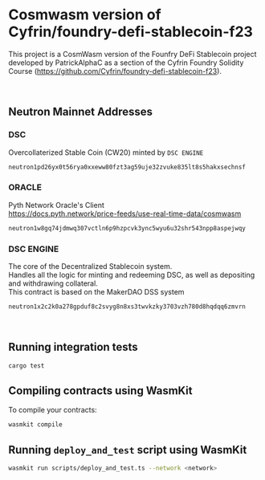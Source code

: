 # Cosmwasm version of Cyfrin/foundry-defi-stablecoin-f23

This project is a CosmWasm version of the Founfry DeFi Stablecoin project developed by PatrickAlphaC as a section of the Cyfrin Foundry Solidity Course (https://github.com/Cyfrin/foundry-defi-stablecoin-f23).

<br>

## Neutron Mainnet Addresses

### DSC

Overcollaterized Stable Coin (CW20) minted by `DSC ENGINE`

```bash
neutron1pd26yx0t56rya0xxeww80fzt3ag59uje32zvuke835lt8s5hakxsechnsf
```

### ORACLE

Pyth Network Oracle's Client
<br>
https://docs.pyth.network/price-feeds/use-real-time-data/cosmwasm

```bash
neutron1w8gq74jdmwq307vctln6p9hzpcvk3ync5wyu6u32shr543npp8aspejwqy
```

### DSC ENGINE

The core of the Decentralized Stablecoin system.
<br>
Handles all the logic for minting and redeeming DSC, as well as depositing and withdrawing collateral.
<br>
This contract is based on the MakerDAO DSS system

```bash
neutron1x2c2k0a278gpduf8c2svyg8n8xs3twvkzky3703vzh780d8hqdqq6zmvrn
```

<br>

## Running integration tests

```bash
cargo test
```

## Compiling contracts using WasmKit

To compile your contracts:

```bash
wasmkit compile
```

## Running `deploy_and_test` script using WasmKit

```bash
wasmkit run scripts/deploy_and_test.ts --network <network>
```
